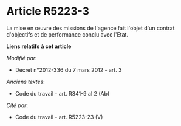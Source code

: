 # Article R5223-3

La mise en œuvre des missions de l'agence fait l'objet d'un       contrat d'objectifs et de performance conclu avec l'Etat.

**Liens relatifs à cet article**

_Modifié par_:

  - Décret n°2012-336 du 7 mars 2012 - art. 3

_Anciens textes_:

  - Code du travail - art. R341-9 al 2 (Ab)

_Cité par_:

  - Code du travail - art. R5223-23 (V)
